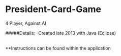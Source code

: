 # President-Card-Game
4 Player, Against AI

#####Details:
-Created late 2013 with Java (Eclipse)

<br>
**Instructions can be found within the application
